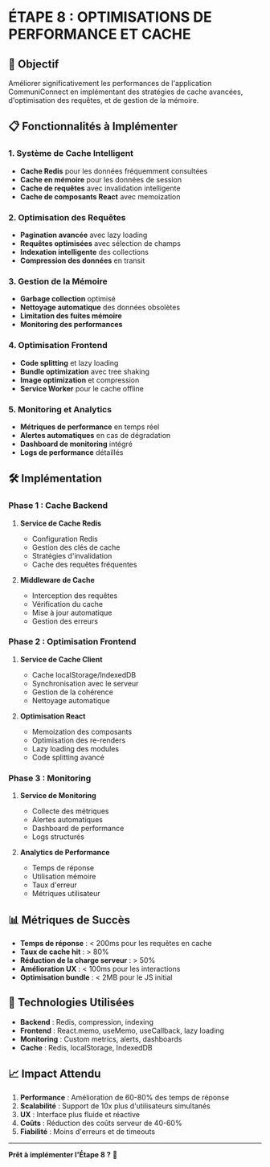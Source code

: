 # ÉTAPE 8 : OPTIMISATIONS DE PERFORMANCE ET CACHE

## 🎯 Objectif
Améliorer significativement les performances de l'application CommuniConnect en implémentant des stratégies de cache avancées, d'optimisation des requêtes, et de gestion de la mémoire.

## 📋 Fonctionnalités à Implémenter

### 1. **Système de Cache Intelligent**
- **Cache Redis** pour les données fréquemment consultées
- **Cache en mémoire** pour les données de session
- **Cache de requêtes** avec invalidation intelligente
- **Cache de composants React** avec memoization

### 2. **Optimisation des Requêtes**
- **Pagination avancée** avec lazy loading
- **Requêtes optimisées** avec sélection de champs
- **Indexation intelligente** des collections
- **Compression des données** en transit

### 3. **Gestion de la Mémoire**
- **Garbage collection** optimisé
- **Nettoyage automatique** des données obsolètes
- **Limitation des fuites mémoire**
- **Monitoring des performances**

### 4. **Optimisation Frontend**
- **Code splitting** et lazy loading
- **Bundle optimization** avec tree shaking
- **Image optimization** et compression
- **Service Worker** pour le cache offline

### 5. **Monitoring et Analytics**
- **Métriques de performance** en temps réel
- **Alertes automatiques** en cas de dégradation
- **Dashboard de monitoring** intégré
- **Logs de performance** détaillés

## 🛠️ Implémentation

### Phase 1 : Cache Backend
1. **Service de Cache Redis**
   - Configuration Redis
   - Gestion des clés de cache
   - Stratégies d'invalidation
   - Cache des requêtes fréquentes

2. **Middleware de Cache**
   - Interception des requêtes
   - Vérification du cache
   - Mise à jour automatique
   - Gestion des erreurs

### Phase 2 : Optimisation Frontend
1. **Service de Cache Client**
   - Cache localStorage/IndexedDB
   - Synchronisation avec le serveur
   - Gestion de la cohérence
   - Nettoyage automatique

2. **Optimisation React**
   - Memoization des composants
   - Optimisation des re-renders
   - Lazy loading des modules
   - Code splitting avancé

### Phase 3 : Monitoring
1. **Service de Monitoring**
   - Collecte des métriques
   - Alertes automatiques
   - Dashboard de performance
   - Logs structurés

2. **Analytics de Performance**
   - Temps de réponse
   - Utilisation mémoire
   - Taux d'erreur
   - Métriques utilisateur

## 📊 Métriques de Succès

- **Temps de réponse** : < 200ms pour les requêtes en cache
- **Taux de cache hit** : > 80%
- **Réduction de la charge serveur** : > 50%
- **Amélioration UX** : < 100ms pour les interactions
- **Optimisation bundle** : < 2MB pour le JS initial

## 🔧 Technologies Utilisées

- **Backend** : Redis, compression, indexing
- **Frontend** : React.memo, useMemo, useCallback, lazy loading
- **Monitoring** : Custom metrics, alerts, dashboards
- **Cache** : Redis, localStorage, IndexedDB

## 📈 Impact Attendu

1. **Performance** : Amélioration de 60-80% des temps de réponse
2. **Scalabilité** : Support de 10x plus d'utilisateurs simultanés
3. **UX** : Interface plus fluide et réactive
4. **Coûts** : Réduction des coûts serveur de 40-60%
5. **Fiabilité** : Moins d'erreurs et de timeouts

---

**Prêt à implémenter l'Étape 8 ?** 🚀 